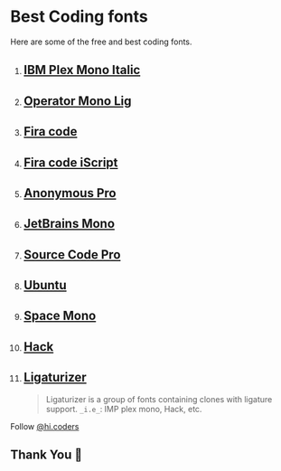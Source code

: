 # Best Coding fonts

Here are some of the free and best coding fonts.

1. ## [IBM Plex Mono Italic](https://fonts.google.com/specimen/IBM+Plex+Mono)
1. ## [Operator Mono Lig](https://github.com/kiliman/operator-mono-lig/tree/master/ligature)
1. ## [Fira code](https://fonts.google.com/specimen/Fira+Code)
1. ## [Fira code iScript](https://github.com/kencrocken/FiraCodeiScript)
1. ## [Anonymous Pro](https://fonts.google.com/specimen/Anonymous+Pro)
1. ## [JetBrains Mono](https://www.jetbrains.com/lp/mono/)
1. ## [Source Code Pro](https://fonts.google.com/specimen/Source+Code+Pro)
1. ## [Ubuntu](https://fonts.google.com/specimen/Ubuntu?query=Ubuntu)
1. ## [Space Mono](https://fonts.google.com/specimen/Space+Mono?query=Space+Mono)
1. ## [Hack](https://github.com/source-foundry/Hack/releases/download/v3.003/Hack-v3.003-ttf.zip)
1. ## [Ligaturizer](https://github.com/ToxicFrog/Ligaturizer/releases)
    > Ligaturizer is a group of fonts containing clones with ligature support. `_i.e_`: IMP plex mono, Hack, etc.

Follow [@hi.coders](https://instagram.com/hi.coders)

## Thank You 🙏
